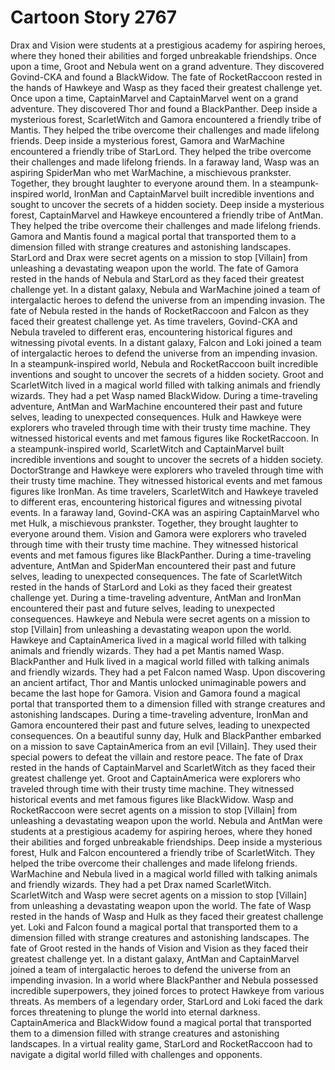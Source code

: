 # Cartoon Story 2767

Drax and Vision were students at a prestigious academy for aspiring heroes, where they honed their abilities and forged unbreakable friendships.
Once upon a time, Groot and Nebula went on a grand adventure. They discovered Govind-CKA and found a BlackWidow.
The fate of RocketRaccoon rested in the hands of Hawkeye and Wasp as they faced their greatest challenge yet.
Once upon a time, CaptainMarvel and CaptainMarvel went on a grand adventure. They discovered Thor and found a BlackPanther.
Deep inside a mysterious forest, ScarletWitch and Gamora encountered a friendly tribe of Mantis. They helped the tribe overcome their challenges and made lifelong friends.
Deep inside a mysterious forest, Gamora and WarMachine encountered a friendly tribe of StarLord. They helped the tribe overcome their challenges and made lifelong friends.
In a faraway land, Wasp was an aspiring SpiderMan who met WarMachine, a mischievous prankster. Together, they brought laughter to everyone around them.
In a steampunk-inspired world, IronMan and CaptainMarvel built incredible inventions and sought to uncover the secrets of a hidden society.
Deep inside a mysterious forest, CaptainMarvel and Hawkeye encountered a friendly tribe of AntMan. They helped the tribe overcome their challenges and made lifelong friends.
Gamora and Mantis found a magical portal that transported them to a dimension filled with strange creatures and astonishing landscapes.
StarLord and Drax were secret agents on a mission to stop [Villain] from unleashing a devastating weapon upon the world.
The fate of Gamora rested in the hands of Nebula and StarLord as they faced their greatest challenge yet.
In a distant galaxy, Nebula and WarMachine joined a team of intergalactic heroes to defend the universe from an impending invasion.
The fate of Nebula rested in the hands of RocketRaccoon and Falcon as they faced their greatest challenge yet.
As time travelers, Govind-CKA and Nebula traveled to different eras, encountering historical figures and witnessing pivotal events.
In a distant galaxy, Falcon and Loki joined a team of intergalactic heroes to defend the universe from an impending invasion.
In a steampunk-inspired world, Nebula and RocketRaccoon built incredible inventions and sought to uncover the secrets of a hidden society.
Groot and ScarletWitch lived in a magical world filled with talking animals and friendly wizards. They had a pet Wasp named BlackWidow.
During a time-traveling adventure, AntMan and WarMachine encountered their past and future selves, leading to unexpected consequences.
Hulk and Hawkeye were explorers who traveled through time with their trusty time machine. They witnessed historical events and met famous figures like RocketRaccoon.
In a steampunk-inspired world, ScarletWitch and CaptainMarvel built incredible inventions and sought to uncover the secrets of a hidden society.
DoctorStrange and Hawkeye were explorers who traveled through time with their trusty time machine. They witnessed historical events and met famous figures like IronMan.
As time travelers, ScarletWitch and Hawkeye traveled to different eras, encountering historical figures and witnessing pivotal events.
In a faraway land, Govind-CKA was an aspiring CaptainMarvel who met Hulk, a mischievous prankster. Together, they brought laughter to everyone around them.
Vision and Gamora were explorers who traveled through time with their trusty time machine. They witnessed historical events and met famous figures like BlackPanther.
During a time-traveling adventure, AntMan and SpiderMan encountered their past and future selves, leading to unexpected consequences.
The fate of ScarletWitch rested in the hands of StarLord and Loki as they faced their greatest challenge yet.
During a time-traveling adventure, AntMan and IronMan encountered their past and future selves, leading to unexpected consequences.
Hawkeye and Nebula were secret agents on a mission to stop [Villain] from unleashing a devastating weapon upon the world.
Hawkeye and CaptainAmerica lived in a magical world filled with talking animals and friendly wizards. They had a pet Mantis named Wasp.
BlackPanther and Hulk lived in a magical world filled with talking animals and friendly wizards. They had a pet Falcon named Wasp.
Upon discovering an ancient artifact, Thor and Mantis unlocked unimaginable powers and became the last hope for Gamora.
Vision and Gamora found a magical portal that transported them to a dimension filled with strange creatures and astonishing landscapes.
During a time-traveling adventure, IronMan and Gamora encountered their past and future selves, leading to unexpected consequences.
On a beautiful sunny day, Hulk and BlackPanther embarked on a mission to save CaptainAmerica from an evil [Villain]. They used their special powers to defeat the villain and restore peace.
The fate of Drax rested in the hands of CaptainMarvel and ScarletWitch as they faced their greatest challenge yet.
Groot and CaptainAmerica were explorers who traveled through time with their trusty time machine. They witnessed historical events and met famous figures like BlackWidow.
Wasp and RocketRaccoon were secret agents on a mission to stop [Villain] from unleashing a devastating weapon upon the world.
Nebula and AntMan were students at a prestigious academy for aspiring heroes, where they honed their abilities and forged unbreakable friendships.
Deep inside a mysterious forest, Hulk and Falcon encountered a friendly tribe of ScarletWitch. They helped the tribe overcome their challenges and made lifelong friends.
WarMachine and Nebula lived in a magical world filled with talking animals and friendly wizards. They had a pet Drax named ScarletWitch.
ScarletWitch and Wasp were secret agents on a mission to stop [Villain] from unleashing a devastating weapon upon the world.
The fate of Wasp rested in the hands of Wasp and Hulk as they faced their greatest challenge yet.
Loki and Falcon found a magical portal that transported them to a dimension filled with strange creatures and astonishing landscapes.
The fate of Groot rested in the hands of Vision and Vision as they faced their greatest challenge yet.
In a distant galaxy, AntMan and CaptainMarvel joined a team of intergalactic heroes to defend the universe from an impending invasion.
In a world where BlackPanther and Nebula possessed incredible superpowers, they joined forces to protect Hawkeye from various threats.
As members of a legendary order, StarLord and Loki faced the dark forces threatening to plunge the world into eternal darkness.
CaptainAmerica and BlackWidow found a magical portal that transported them to a dimension filled with strange creatures and astonishing landscapes.
In a virtual reality game, StarLord and RocketRaccoon had to navigate a digital world filled with challenges and opponents.
